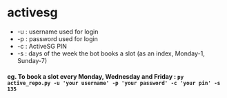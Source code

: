 # activesg

* -u : username used for login
* -p : password used for login
* -c : ActiveSG PIN
* -s : days of the week the bot books a slot (as an index, Monday-1, Sunday-7)

#### eg. To book a slot every Monday, Wednesday and Friday : ```py active_repo.py -u 'your username' -p 'your password' -c 'your pin' -s 135 ```
